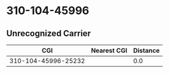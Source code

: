 # 310-104-45996
## Unrecognized Carrier


| CGI | Nearest CGI | Distance |
|-----|-------------|----------|
| 310-104-45996-25232 |  | 0.0 |
